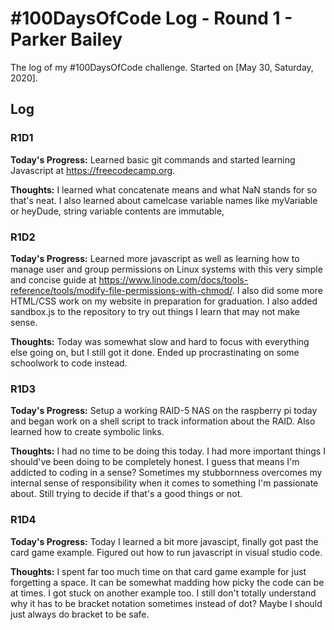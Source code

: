 # #100DaysOfCode Log - Round 1 - Parker Bailey

The log of my #100DaysOfCode challenge. Started on [May 30, Saturday, 2020].

## Log

### R1D1 
**Today's Progress:** Learned basic git commands and started learning Javascript at https://freecodecamp.org.

**Thoughts:** I learned what concatenate means and what NaN stands for so that's neat. I also learned about camelcase variable names like myVariable or heyDude, string variable contents are immutable, 

### R1D2
**Today's Progress:** Learned more javascript as well as learning how to manage user and group permissions on Linux systems with this very simple and concise guide at https://www.linode.com/docs/tools-reference/tools/modify-file-permissions-with-chmod/. I also did some more HTML/CSS work on my website in preparation for graduation. I also added sandbox.js to the repository to try out things I learn that may not make sense. 

**Thoughts:** Today was somewhat slow and hard to focus with everything else going on, but I still got it done. Ended up procrastinating on some schoolwork to code instead. 

### R1D3
**Today's Progress:** Setup a working RAID-5 NAS on the raspberry pi today and began work on a shell script to track information about the RAID. Also learned how to create symbolic links. 

**Thoughts:** I had no time to be doing this today. I had more important things I should've been doing to be completely honest. I guess that means I'm addicted to coding in a sense? Sometimes my stubbornness overcomes my internal sense of responsibility when it comes to something I'm passionate about. Still trying to decide if that's a good things or not. 

### R1D4
**Today's Progress:** Today I learned a bit more javascipt, finally got past the card game example. Figured out how to run javascript in visual studio code. 

**Thoughts:** I spent far too much time on that card game example for just forgetting a space. It can be somewhat madding how picky the code can be at times. I got stuck on another example too. I still don't totally understand why it has to be bracket notation sometimes instead of dot? Maybe I should just always do bracket to be safe.